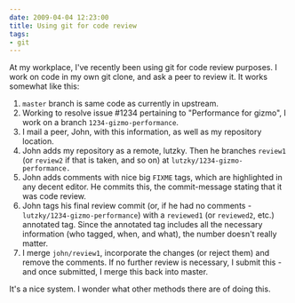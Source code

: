 ```yaml
---
date: 2009-04-04 12:23:00
title: Using git for code review
tags:
- git
---
```


At my workplace, I've recently been using git for code review purposes. I work
on code in my own git clone, and ask a peer to review it. It works somewhat
like this:

1. `master` branch is same code as currently in upstream.
2. Working to resolve issue #1234 pertaining to "Performance for gizmo", I work
   on a branch `1234-gizmo-performance`.
3. I mail a peer, John, with this information, as well as my repository
   location.
4. John adds my repository as a remote, lutzky. Then he branches `review1` (or
   `review2` if that is taken, and so on) at `lutzky/1234-gizmo-performance.`
5. John adds comments with nice big `FIXME` tags, which are highlighted in
   any decent editor. He commits this, the commit-message stating that it was
   code review.
6. John tags his final review commit (or, if he had no comments -
   `lutzky/1234-gizmo-performance`) with a `reviewed1` (or `reviewed2`, etc.)
   annotated tag. Since the annotated tag includes all the necessary
   information (who tagged, when, and what), the number doesn't really matter.
7. I merge `john/review1`, incorporate the changes (or reject them) and remove
   the comments. If no further review is necessary, I submit this - and once
   submitted, I merge this back into master.

It's a nice system. I wonder what other methods there are of doing this.
